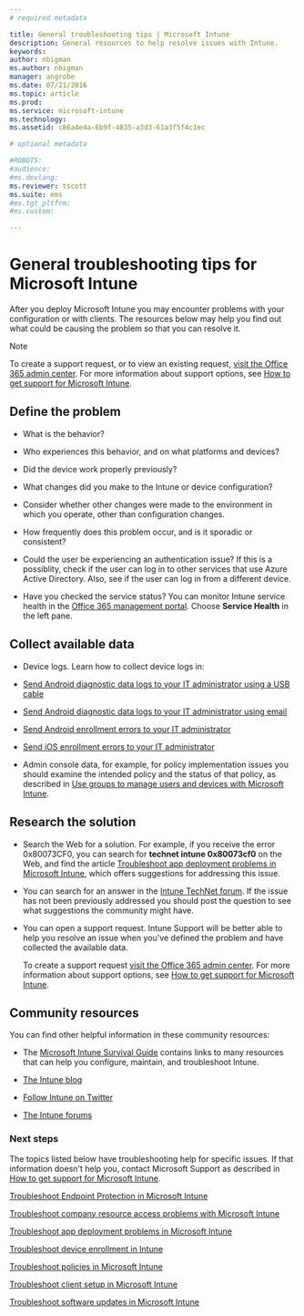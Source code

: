```yaml
---
# required metadata

title: General troubleshooting tips | Microsoft Intune
description: General resources to help resolve issues with Intune.
keywords:
author: nbigmanms.author: nbigman
manager: angrobe
ms.date: 07/21/2016
ms.topic: article
ms.prod:
ms.service: microsoft-intune
ms.technology:
ms.assetid: c86a4e4a-6b9f-4835-a3d3-61a3f5f4c1ec

# optional metadata

#ROBOTS:
#audience:
#ms.devlang:
ms.reviewer: tscott
ms.suite: ems
#ms.tgt_pltfrm:
#ms.custom:

---
```


# General troubleshooting tips for Microsoft Intune
After you deploy Microsoft Intune you may encounter problems with your configuration or with clients. The resources below may help you find out what could be causing the problem so that you can resolve it.

> [!NOTE]
> To create a support request, or to view an existing request, [visit the Office 365 admin center](https://portal.office.com/admin/default.aspx). For more information about support options, see [How to get support for Microsoft Intune](how-to-get-support-for-microsoft-intune.md).

## Define the problem

-   What is the behavior?

-   Who experiences this behavior, and on what platforms and devices?

-   Did the device work properly previously?

-   What changes did you make to the Intune or device configuration?

-   Consider whether other changes were made to the environment in which you operate, other than configuration changes.

-   How frequently does this problem occur, and is it sporadic or consistent?

-   Could the user be experiencing an authentication issue? If this is a possiblity, check if the user can log in to other services that use Azure Active Directory. Also, see if the user can log in from a different device.

-   Have you checked the service status? You can monitor Intune service health in the [Office 365 management portal](https://portal.office.com/Admin/Default.aspx). Choose **Service Health** in the left pane.

## Collect available data

-   Device logs. Learn how to collect device logs in:
  - [Send Android diagnostic data logs to your IT administrator using a USB cable](/intune/enduser/send-diagnostic-data-logs-to-your-it-administrator-using-a-usb-cable-android)
  - [Send Android diagnostic data logs to your IT administrator using email](/intune/enduser/send-diagnostic-data-logs-to-your-it-administrator-using-email-android)
  - [Send Android enrollment errors to your IT administrator](/intune/enduser/send-enrollment-errors-to-your-it-administrator-android)
  - [Send iOS enrollment errors to your IT administrator](/intune/enduser/send-errors-to-your-it-admin-ios)

-   Admin console data, for example, for policy implementation issues you should examine the intended policy and the status of that policy, as described in [Use groups to manage users and devices with Microsoft Intune](/intune/deploy-use/use-groups-to-manage-users-and-devices-with-microsoft-intune).

## Research the solution

-   Search the Web for a solution. For example, if you receive the error 0x80073CF0, you can search for **technet intune 0x80073cf0** on the Web, and find the article [Troubleshoot app deployment problems in Microsoft Intune](troubleshoot-app-deployment-problems-in-microsoft-intune.md), which offers suggestions for addressing this issue.

-   You can search for an answer in the [Intune TechNet forum](https://social.technet.microsoft.com/Forums/en-US/home?forum=microsoftintuneprod).  If the issue has not been previously addressed you should post the question to see what suggestions the community might have.

-   You can open a support request. Intune Support will be better able to help you resolve an issue when you've defined the problem and have collected the available data.

    To create a support request [visit the Office 365 admin center](https://portal.office.com/admin/default.aspx). For more information about support options, see [How to get support for Microsoft Intune](how-to-get-support-for-microsoft-intune.md).

## Community resources
You can find other helpful information in these community resources:

-   The [Microsoft Intune Survival Guide](http://social.technet.microsoft.com/wiki/contents/articles/23431.microsoft-intune-survival-guide.aspx) contains links to many resources that can help you configure, maintain, and troubleshoot Intune.

-   [The Intune blog](http://blogs.technet.com/b/windowsintune/)

-   [Follow Intune on Twitter](https://twitter.com/MSIntune)

-   [The Intune forums](https://social.technet.microsoft.com/Forums/home?category=microsoftintune&filter=alltypes&sort=lastpostdesc)

### Next steps
The topics listed below have troubleshooting help for specific issues. If that information doesn't help you, contact Microsoft Support as described in [How to get support for Microsoft Intune](how-to-get-support-for-microsoft-intune.md).

[Troubleshoot Endpoint Protection in Microsoft Intune](troubleshoot-endpoint-protection-in-microsoft-intune.md)

[Troubleshoot company resource access problems with Microsoft Intune](troubleshoot-company-resource-access-problems-with-microsoft-intune.md)

[Troubleshoot app deployment problems in Microsoft Intune](troubleshoot-app-deployment-problems-in-microsoft-intune.md)

[Troubleshoot device enrollment in Intune](troubleshoot-device-enrollment-in-intune.md)

[Troubleshoot policies in Microsoft Intune](troubleshoot-policies-in-microsoft-intune.md)

[Troubleshoot client setup in Microsoft Intune](troubleshoot-client-setup-in-microsoft-intune.md)

[Troubleshoot software updates in Microsoft Intune](troubleshoot-software-updates-in-microsoft-intune.md)
